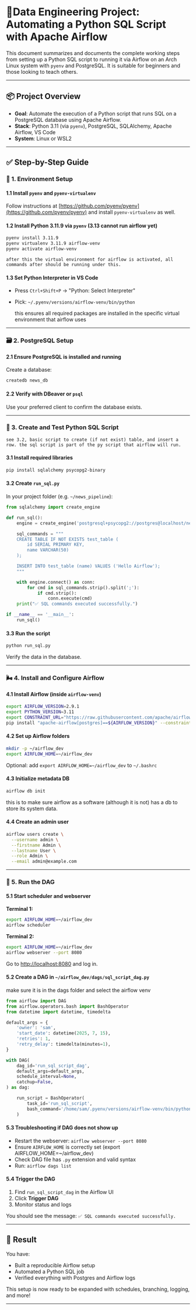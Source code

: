 
# 🚀Data Engineering Project: Automating a Python SQL Script with Apache Airflow

This document summarizes and documents the complete working steps from setting up a Python SQL script to running it via Airflow on an Arch Linux system with `pyenv` and PostgreSQL. It is suitable for beginners and those looking to teach others.

---

## 📦 Project Overview

- **Goal**: Automate the execution of a Python script that runs SQL on a PostgreSQL database using Apache Airflow.
- **Stack**: Python 3.11 (via `pyenv`), PostgreSQL, SQLAlchemy, Apache Airflow, VS Code
- **System**: Linux or WSL2
---

## ✅ Step-by-Step Guide

### 🔧 1. Environment Setup

#### 1.1 Install `pyenv` and `pyenv-virtualenv`

Follow instructions at [https://github.com/pyenv/pyenv](https://github.com/pyenv/pyenv) and install `pyenv-virtualenv` as well.

#### 1.2 Install Python 3.11.9 via `pyenv` (3.13 cannot run airflow yet)

```bash
pyenv install 3.11.9
pyenv virtualenv 3.11.9 airflow-venv
pyenv activate airflow-venv
```
    after this the virtual environment for airflow is activated, all commands after should be running under this.

#### 1.3 Set Python Interpreter in VS Code

- Press `Ctrl+Shift+P` → "Python: Select Interpreter"
- Pick: `~/.pyenv/versions/airflow-venv/bin/python`
    
    this ensures all required packages are installed in the specific virtual environment that airflow uses
---

### 🗃️ 2. PostgreSQL Setup

#### 2.1 Ensure PostgreSQL is installed and running

Create a database:

```bash
createdb news_db
```

#### 2.2 Verify with DBeaver or `psql`

Use your preferred client to confirm the database exists.

---

### 🐍 3. Create and Test Python SQL Script

    see 3.2, basic script to create (if not exist) table, and insert a row. the sql script is part of the py script that airflow will run.

#### 3.1 Install required libraries

```bash
pip install sqlalchemy psycopg2-binary
```

#### 3.2 Create `run_sql.py`

In your project folder (e.g. `~/news_pipeline`):

```python
from sqlalchemy import create_engine

def run_sql():
    engine = create_engine('postgresql+psycopg2://postgres@localhost/news_db')

    sql_commands = """
    CREATE TABLE IF NOT EXISTS test_table (
        id SERIAL PRIMARY KEY,
        name VARCHAR(50)
    );

    INSERT INTO test_table (name) VALUES ('Hello Airflow');
    """

    with engine.connect() as conn:
        for cmd in sql_commands.strip().split(';'):
            if cmd.strip():
                conn.execute(cmd)
    print("✅ SQL commands executed successfully.")

if __name__ == '__main__':
    run_sql()
```

#### 3.3 Run the script

```bash
python run_sql.py
```

Verify the data in the database.

---

### 🌬️ 4. Install and Configure Airflow

#### 4.1 Install Airflow (inside `airflow-venv`)

```bash
export AIRFLOW_VERSION=2.9.1
export PYTHON_VERSION=3.11
export CONSTRAINT_URL="https://raw.githubusercontent.com/apache/airflow/constraints-${AIRFLOW_VERSION}/constraints-${PYTHON_VERSION}.txt"
pip install "apache-airflow[postgres]==${AIRFLOW_VERSION}" --constraint "$CONSTRAINT_URL"
```

#### 4.2 Set up Airflow folders

```bash
mkdir -p ~/airflow_dev
export AIRFLOW_HOME=~/airflow_dev
```

Optional: add `export AIRFLOW_HOME=~/airflow_dev` to `~/.bashrc`

#### 4.3 Initialize metadata DB

```bash
airflow db init
```
this is to make sure airflow as a software (although it is not) has a db to store its system data.
#### 4.4 Create an admin user

```bash
airflow users create \
  --username admin \
  --firstname Admin \
  --lastname User \
  --role Admin \
  --email admin@example.com
```

---

### 🚀 5. Run the DAG

#### 5.1 Start scheduler and webserver

**Terminal 1:**

```bash
export AIRFLOW_HOME=~/airflow_dev
airflow scheduler
```

**Terminal 2:**

```bash
export AIRFLOW_HOME=~/airflow_dev
airflow webserver --port 8080
```

Go to [http://localhost:8080](http://localhost:8080) and log in.

#### 5.2 Create a DAG in `~/airflow_dev/dags/sql_script_dag.py`

make sure it is in the dags folder and select the airflow venv

```python
from airflow import DAG
from airflow.operators.bash import BashOperator
from datetime import datetime, timedelta

default_args = {
    'owner': 'sam',
    'start_date': datetime(2025, 7, 15),
    'retries': 1,
    'retry_delay': timedelta(minutes=1),
}

with DAG(
    dag_id='run_sql_script_dag',
    default_args=default_args,
    schedule_interval=None,
    catchup=False,
) as dag:

    run_script = BashOperator(
        task_id='run_sql_script',
        bash_command='/home/sam/.pyenv/versions/airflow-venv/bin/python /home/sam/news_pipeline/run_sql.py'
    )
```

#### 5.3 Troubleshooting if DAG does not show up

- Restart the webserver: `airflow webserver --port 8080` 
- Ensure `AIRFLOW_HOME` is correctly set (export AIRFLOW_HOME=~/airflow_dev)
- Check DAG file has `.py` extension and valid syntax
- Run: `airflow dags list`

#### 5.4 Trigger the DAG

1. Find `run_sql_script_dag` in the Airflow UI
2. Click **Trigger DAG**
3. Monitor status and logs

You should see the message: `✅ SQL commands executed successfully.`

---

## 🎉 Result

You have:

- Built a reproducible Airflow setup
- Automated a Python SQL job
- Verified everything with Postgres and Airflow logs

This setup is now ready to be expanded with schedules, branching, logging, and more!

---

